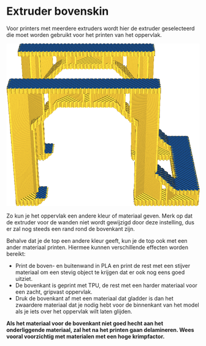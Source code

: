 Extruder bovenskin
====
Voor printers met meerdere extruders wordt hier de extruder geselecteerd die moet worden gebruikt voor het printen van het oppervlak.

<!--screenshot {
"image_path": "roofing_extruder_nr.png",
"modellen": [
    {
        "script": "question_stick_clip.scad",
        "transformatie": ["schaal(0.5)"]
    }
],
"camerapositie": [0, -90, 60],
"instellingen": {
    "wall_line_count": 0,
    "skin_outline_count": 0,
    "roofing_layer_count": 1,
    "roofing_extruder_nr": 1
},
"color_scheme": "materiaal_kleur",
"kleuren": 32
}-->
![Dit model is geprint met alleen de toplagen in een andere kleur](../../../articles/images/roofing_extruder_nr.png)

Zo kun je het oppervlak een andere kleur of materiaal geven. Merk op dat de extruder voor de wanden niet wordt gewijzigd door deze instelling, dus er zal nog steeds een rand rond de bovenkant zijn.

Behalve dat je de top een andere kleur geeft, kun je de top ook met een ander materiaal printen. Hiermee kunnen verschillende effecten worden bereikt:
* Print de boven- en buitenwand in PLA en print de rest met een stijver materiaal om een stevig object te krijgen dat er ook nog eens goed uitziet.
* De bovenkant is geprint met TPU, de rest met een harder materiaal voor een zacht, gripvast oppervlak.
* Druk de bovenkant af met een materiaal dat gladder is dan het zwaardere materiaal dat je nodig hebt voor de binnenkant van het model als je iets over het oppervlak wilt laten glijden.

**Als het materiaal voor de bovenkant niet goed hecht aan het onderliggende materiaal, zal het na het printen gaan delamineren. Wees vooral voorzichtig met materialen met een hoge krimpfactor.**
